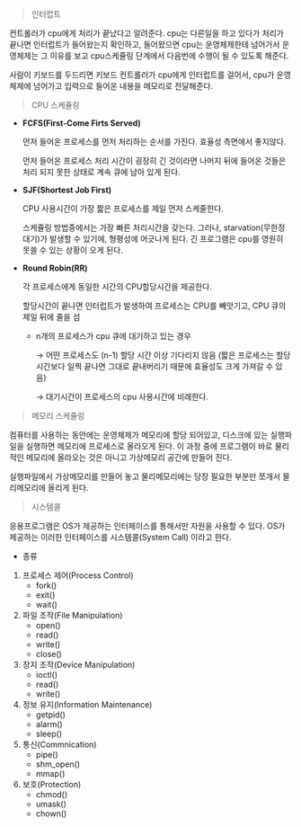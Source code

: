 > 인터럽트
> 

컨트롤러가 cpu에게 처리가 끝났다고 알려준다. cpu는 다른일을 하고 있다가 처리가 끝나면 인터럽트가 들어왔는지 확인하고, 들어왔으면 cpu는 운영체제한테 넘어가서 운영체제는 그 이유를 보고 cpu스케쥴링 단계에서 다음번에 수행이 될 수 있도록 해준다. 

사람이 키보드를 두드리면 키보드 컨트롤러가 cpu에게 인터럽트를 걸어서, cpu가 운영체제에 넘어가고 입력으로 들어온 내용을 메모리로 전달해준다.

> CPU 스케쥴링
> 
- **FCFS(First-Come Firts Served)**
    
    먼저 들어온 프로세스를 먼저 처리하는 순서를 가진다. 효율성 측면에서 좋지않다.
    
    먼저 들어온 프로세스 처리 시간이 굉장히 긴 것이라면 나머지 뒤에 들어온 것들은 처리 되지 못한 상태로 계속 큐에 남아 있게 된다. 
    
- **SJF(Shortest Job First)**
    
    CPU 사용시간이 가장 짧은 프로세스를 제일 먼저 스케줄한다.
    
    스케쥴링 방법중에서는 가장 빠른 처리시간을 갖는다. 그러나, starvation(무한정 대기)가 발생할 수 있기에, 형평성에 어긋나게 된다. 긴 프로그램은 cpu를 영원히 못쓸 수 있는 상황이 오게 된다.
    
- **Round Robin(RR)**
    
    각 프로세스에게 동일한 시간의 CPU할당시간을 제공한다.
    
    할당시간이 끝나면 인터럽트가 발생하여 프로세스는 CPU를 빼앗기고, CPU 큐의 제일 뒤에 줄을 섬
    
    - n개의 프로세스가 cpu 큐에 대기하고 있는 경우
        
        → 어떤 프로세스도 (n-1) 할당 시간 이상 기다리지 않음
            (짧은 프로세스는 할당시간보다 일찍 끝나면 그대로 끝내버리기 때문에 효율성도 크게 가져갈 수 있음)
        
        → 대기시간이 프로세스의 cpu 사용시간에 비례한다.
        

> 메모리 스케쥴링
> 

컴퓨터를 사용하는 동안에는 운영체제가 메모리에 할당 되어있고, 디스크에 있는 실행파일을 실행하면 메모리에 프로세스로 올라오게 된다. 이 과정 중에 프로그램이 바로 물리적인 메모리에 올라오는 것은 아니고 가상메모리 공간에 만들어 진다. 

실행파일에서 가상메모리를 만들어 놓고 물리메모리에는 당장 필요한 부분만 쪼개서 물리메모리에 올리게 된다.


> 시스템콜
> 

응용프로그램은 OS가 제공하는 인터페이스를 통해서만 자원을 사용할 수 있다. OS가 제공하는 이러한 인터페이스를 시스템콜(System Call) 이라고 한다.

- 종류
1. 프로세스 제어(Process Control)
    - fork()
    - exit()
    - wait()
2. 파일 조작(File Manipulation)
    - open()
    - read()
    - write()
    - close()
3. 장지 조작(Device Manipulation)
    - ioctl()
    - read()
    - write()
4. 정보 유지(Information Maintenance)
    - getpid()
    - alarm()
    - sleep()
5. 통신(Commnication)
    - pipe()
    - shm_open()
    - mmap()
6. 보호(Protection)
    - chmod()
    - umask()
    - chown()
